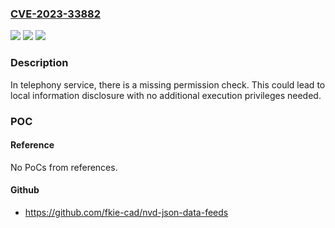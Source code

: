 ### [CVE-2023-33882](https://cve.mitre.org/cgi-bin/cvename.cgi?name=CVE-2023-33882)
![](https://img.shields.io/static/v1?label=Product&message=SC9863A%2FSC9832E%2FSC7731E%2FT610%2FT310%2FT606%2FT760%2FT610%2FT618%2FT606%2FT612%2FT616%2FT760%2FT770%2FT820%2FS8000&color=blue)
![](https://img.shields.io/static/v1?label=Version&message=Android10%2FAndroid11%2FAndroid12%2FAndroid13%20&color=brightgreen)
![](https://img.shields.io/static/v1?label=Vulnerability&message=n%2Fa&color=blue)

### Description

In telephony service, there is a missing permission check. This could lead to local information disclosure with no additional execution privileges needed.

### POC

#### Reference
No PoCs from references.

#### Github
- https://github.com/fkie-cad/nvd-json-data-feeds


